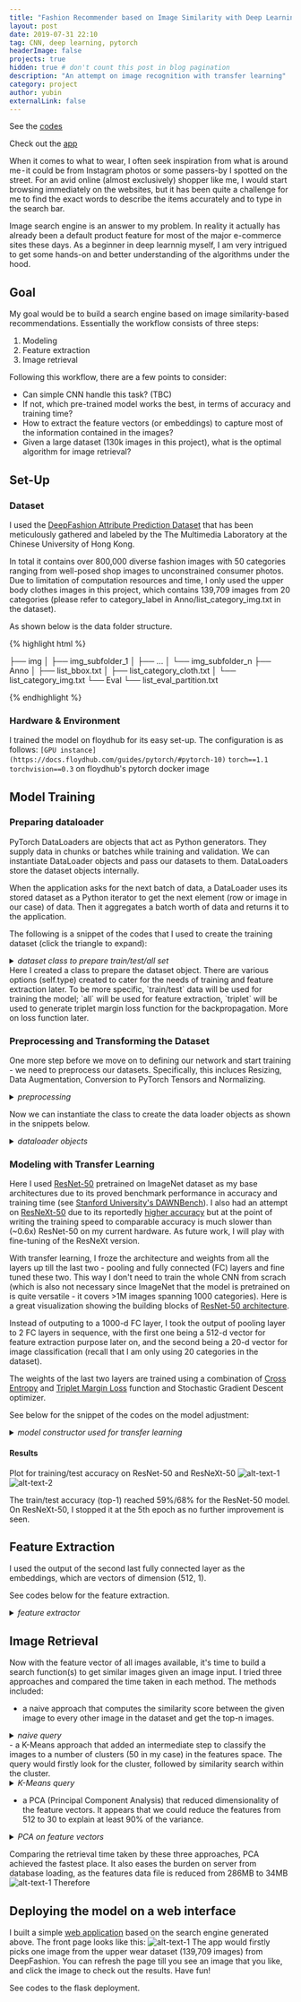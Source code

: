 ```yaml
---
title: "Fashion Recommender based on Image Similarity with Deep Learning"
layout: post
date: 2019-07-31 22:10
tag: CNN, deep learning, pytorch
headerImage: false
projects: true
hidden: true # don't count this post in blog pagination
description: "An attempt on image recognition with transfer learning"
category: project
author: yubin
externalLink: false
---
```

See the [codes](https://github.com/yubin627/ga_projects)

Check out the [app](https://deepfashion-finder.herokuapp.com/)


When it comes to what to wear, I often seek inspiration from what is around me - it could be from Instagram photos or some passers-by I spotted on the street. For an avid online (almost exclusively) shopper like me, I would start browsing immediately on the websites, but it has been quite a challenge for me to find the exact words to describe the items accurately and to type in the search bar. 

Image search engine is an answer to my problem. In reality it actually has already been a default product feature for most of the major e-commerce sites these days. As a beginner in deep learnnig myself, I am very intrigued to get some hands-on and better understanding of the algorithms under the hood. 


## Goal

My goal would be to build a search engine based on image similarity-based recommendations. 
Essentially the workflow consists of three steps:
1. Modeling
2. Feature extraction
3. Image retrieval

Following this workflow, there are a few points to consider:
- Can simple CNN handle this task? (TBC)
- If not, which pre-trained model works the best, in terms of accuracy and training time? 
- How to extract the feature vectors (or embeddings) to capture most of the information contained in the images?
- Given a large dataset (130k images in this project), what is the optimal algorithm for image retrieval?

## Set-Up
### Dataset

I used the [DeepFashion Attribute Prediction Dataset](http://mmlab.ie.cuhk.edu.hk/projects/DeepFashion.html) that has been meticulously gathered and labeled by the The Multimedia Laboratory at the Chinese University of Hong Kong. 

In total it contains over 800,000 diverse fashion images with 50 categories ranging from well-posed shop images to unconstrained consumer photos. Due to limitation of computation resources and time, I only used the upper body clothes images in this project, which contains 139,709 images from 20 categories (please refer to category_label in Anno/list_category_img.txt in the dataset). 

As shown below is the data folder structure.

{% highlight html %}

├── img
│   ├── img_subfolder_1
│   ├── ...
│   └── img_subfolder_n
├── Anno
│   ├── list_bbox.txt
│   ├── list_category_cloth.txt
│   └── list_category_img.txt
└── Eval
    └── list_eval_partition.txt

{% endhighlight %}


### Hardware & Environment

I trained the model on floydhub for its easy set-up. The configuration is as follows:
`[GPU instance](https://docs.floydhub.com/guides/pytorch/#pytorch-10)`
`torch==1.1`
`torchvision==0.3`
on floydhub's pytorch docker image

## Model Training

### Preparing dataloader
PyTorch DataLoaders are objects that act as Python generators. They supply data in chunks or batches while training and validation. We can instantiate DataLoader objects and pass our datasets to them. DataLoaders store the dataset objects internally.

When the application asks for the next batch of data, a DataLoader uses its stored dataset as a Python iterator to get the next element (row or image in our case) of data. Then it aggregates a batch worth of data and returns it to the application.

The following is a snippet of the codes that I used to create the training dataset (click the triangle to expand):

<details>
<summary>
<i>dataset class to prepare train/test/all set</i>
</summary>
<p>{% highlight python %}
class Fashion_attr_prediction(data.Dataset):
    def __init__(self, type="train", transform=None, target_transform=None, crop=False, img_path=None):
        self.transform = transform
        self.target_transform = target_transform
        self.crop = crop
        # type_all = ["train", "test", "all", "triplet"]
        self.type = type
        self.train_list = []
        self.train_dict = {i: [] for i in range(CATEGORIES)}
        self.test_list = []
        self.all_list = []
        self.bbox = dict()
        self.anno = dict()
        self.read_partition_category()
        self.read_bbox()

    def __len__(self):
        if self.type == "all":
            return len(self.all_list)
        elif self.type == "train":
            return len(self.train_list)
        elif self.type == "test":
            return len(self.test_list)
        else:
            return 1

    def read_partition_category(self):
        #print("current directory"+os.getcwd()) #testing
        list_eval_partition = os.path.join(DATASET_BASE, r'Eval', r'list_eval_partition.txt')
        list_category_img = os.path.join(DATASET_BASE, r'Anno', r'list_category_img.txt')
        partition_pairs = self.read_lines(list_eval_partition)
        category_img_pairs = self.read_lines(list_category_img)
        for k, v in category_img_pairs:
            v = int(v)
            if v <= 20:
                self.anno[k] = v - 1
        for k, v in partition_pairs:
            if k in self.anno:
                if v == "train":
                    self.train_list.append(k)
                    self.train_dict[self.anno[k]].append(k)
                else:
                    # Test and Val
                    self.test_list.append(k)
        self.all_list = self.test_list + self.train_list
        random.shuffle(self.train_list)
        random.shuffle(self.test_list)
        random.shuffle(self.all_list)

    def read_bbox(self):
        list_bbox = os.path.join(DATASET_BASE, r'Anno', r'list_bbox.txt')
        pairs = self.read_lines(list_bbox)
        for k, x1, y1, x2, y2 in pairs:
            self.bbox[k] = [x1, y1, x2, y2]

    def read_lines(self, path):
        with open(path) as fin:
            lines = fin.readlines()[2:]
            lines = list(filter(lambda x: len(x) > 0, lines))
            pairs = list(map(lambda x: x.strip().split(), lines))
        return pairs

    def read_crop(self, img_path):
        img_full_path = os.path.join(DATASET_BASE, img_path)
        with open(img_full_path, 'rb') as f:
            with Image.open(f) as img:
                img = img.convert('RGB')
        if self.crop:
            x1, y1, x2, y2 = self.bbox[img_path]
            if x1 < x2 <= img.size[0] and y1 < y2 <= img.size[1]:
                img = img.crop((x1, y1, x2, y2))
        return img

    def __getitem__(self, index):
        if self.type == "triplet":
            img_path = self.train_list[index]
            target = self.anno[img_path]
            img_p = random.choice(self.train_dict[target])
            img_n = random.choice(self.train_dict[random.choice(list(filter(lambda x: x != target, range(20))))])
            img = self.read_crop(img_path)
            img_p = self.read_crop(img_p)
            img_n = self.read_crop(img_n)
            if self.transform is not None:
                img = self.transform(img)
                img_p = self.transform(img_p)
                img_n = self.transform(img_n)
            return img, img_p, img_n

        if self.type == "all":
            img_path = self.all_list[index]
        elif self.type == "train":
            img_path = self.train_list[index]
        else:
            img_path = self.test_list[index]
        target = self.anno[img_path]
        img = self.read_crop(img_path)

        if self.transform is not None:
            img = self.transform(img)
        if self.target_transform is not None:
            target = self.target_transform(target)

        return img, img_path if self.type == "all" else target
{% endhighlight %} 
</p>
</details>
Here I created a class to prepare the dataset object. There are various options (self.type) created to cater for the needs of training and feature extraction later. To be more specific, `train/test` data will be used for training the model; `all` will be used for feature extraction, `triplet` will be used to generate triplet margin loss function for the backpropagation. More on loss function later.

### Preprocessing and Transforming the Dataset
One more step before we move on to defining our network and start training - we need to preprocess our datasets. Specifically, this incluces Resizing, Data Augmentation, Conversion to PyTorch Tensors and Normalizing. 

<details>
<summary>
<i>preprocessing</i>
</summary>
<p>{% highlight python %}
data_transform_train = transforms.Compose([
    transforms.Resize(IMG_SIZE), #224*224
    transforms.RandomResizedCrop(CROP_SIZE),  #224
    transforms.RandomHorizontalFlip(),
    transforms.ToTensor(),
    transforms.Normalize([0.485, 0.456, 0.406], [0.229, 0.224, 0.225]) #ImageNet's mean/std parameters
    ])

data_transform_test = transforms.Compose([
    transforms.Resize(CROP_SIZE),
    transforms.CenterCrop(CROP_SIZE),
    transforms.ToTensor(),
    transforms.Normalize([0.485, 0.456, 0.406], [0.229, 0.224, 0.225])
    ])

{% endhighlight %} 
</p>
</details>

Now we can instantiate the class to create the data loader objects as shown in the snippets below.
<details>
<summary>
<i>dataloader objects</i>
</summary>
<p>{% highlight python %}
#Refer to config.py for the settings on batch size and number of workers
train_loader = torch.utils.data.DataLoader(
    Fashion_attr_prediction(type="train", transform=data_transform_train),
    batch_size=TRAIN_BATCH_SIZE, num_workers=NUM_WORKERS, pin_memory=True
)

test_loader = torch.utils.data.DataLoader(
    Fashion_attr_prediction(type="test", transform=data_transform_test),
    batch_size=TEST_BATCH_SIZE, num_workers=NUM_WORKERS, pin_memory=True
)

# For calculating triplet margin loss    
triplet_loader = torch.utils.data.DataLoader(
    Fashion_attr_prediction(type="triplet", transform=data_transform_train),
    batch_size=TRIPLET_BATCH_SIZE, num_workers=NUM_WORKERS, pin_memory=True
)
{% endhighlight %} 
</p>
</details>

### Modeling with Transfer Learning

Here I used [ResNet-50](https://arxiv.org/abs/1512.03385) pretrained on ImageNet dataset as my base architectures due to its proved benchmark performance in accuracy and training time (see [Stanford University's DAWNBench](https://dawn.cs.stanford.edu/benchmark/)). I also had an attempt on [ResNeXt-50](https://arxiv.org/abs/1611.05431) due to its reportedly [higher accuracy](https://github.com/facebookresearch/ResNeXt) but at the point of writing the training speed to comparable accuracy is much slower than (~0.6x) ResNet-50 on my current hardware. As future work, I will play with fine-tuning of the ResNeXt version.

With transfer learning, I froze the architecture and weights from all the layers up till the last two - pooling and fully connected (FC) layers and fine tuned these two. This way I don't need to train the whole CNN from scrach (which is also not necessary since ImageNet that the model is pretrained on is quite versatile - it covers >1M images spanning 1000 categories). Here is a great visualization showing the building blocks of [ResNet-50 architecture](http://ethereon.github.io/netscope/#/gist/db945b393d40bfa26006). 

Instead of outputing to a 1000-d FC layer, I took the output of pooling layer to 2 FC layers in sequence, with the first one being a 512-d vector for feature extraction purpose later on, and the second being a 20-d vector for image classification (recall that I am only using 20 categories in the dataset).

The weights of the last two layers are trained using a combination of [Cross Entropy](https://ml-cheatsheet.readthedocs.io/en/latest/loss_functions.html) and [Triplet Margin Loss](https://www.coursera.org/lecture/convolutional-neural-networks/triplet-loss-HuUtN?utm_source=linkshare&siteID=je6NUbpObpQ-v1d8hWFJabwDXRzs0wbHQg&ranEAID=je6NUbpObpQ&utm_content=10&ranMID=40328&ranSiteID=je6NUbpObpQ-v1d8hWFJabwDXRzs0wbHQg&utm_campaign=je6NUbpObpQ&utm_medium=partners) function and Stochastic Gradient Descent optimizer. 

See below for the snippet of the codes on the model adjustment:
<details>
<summary>
<i>model constructor used for transfer learning</i>
</summary>
<p>{% highlight python %}
    
# Refer to config.py file for the settings on INTER_DIM, CATEGORIES, learning rate and momentum
class f_model(nn.Module):
    '''
    input: N * 3 * 224 * 224
    output: N * num_classes (20), N * inter_dim (512), N * C' (2048) * 7 * 7
    '''
    def __init__(self, freeze_param=True, inter_dim=INTER_DIM, num_classes=CATEGORIES, model_path=None):
        super(f_model, self).__init__()
        self.backbone = models.resnext50_32x4d(pretrained=True)
        state_dict = self.backbone.state_dict()
        num_features = self.backbone.fc.in_features
        self.backbone = nn.Sequential(*list(self.backbone.children())[:-2])
        model_dict = self.backbone.state_dict()
        model_dict.update({k: v for k, v in state_dict.items() if k in model_dict})
        self.backbone.load_state_dict(model_dict)
        if freeze_param:
            for param in self.backbone.parameters():
                param.requires_grad = False

        self.avg_pooling = nn.AvgPool2d(7, stride=1)
        self.fc = nn.Linear(num_features, inter_dim)
        self.fc2 = nn.Linear(inter_dim, num_classes)
        state = load_model(model_path)
        if state:
            new_state = self.state_dict()
            new_state.update({k: v for k, v in state.items() if k in new_state})
            self.load_state_dict(new_state)

    def forward(self, x):
        x = self.backbone(x)
        pooled = self.avg_pooling(x)
        inter_out = self.fc(pooled.view(pooled.size(0), -1))
        out = self.fc2(inter_out)
        return out, inter_out, x
    
model = f_model(freeze_param=FREEZE_PARAM, model_path=DUMPED_MODEL).cuda()
optimizer = optim.SGD(filter(lambda p: p.requires_grad, model.parameters()), lr=LR, momentum=MOMENTUM)
{% endhighlight %} 
</p>
</details>

#### Results

Plot for training/test accuracy on ResNet-50 and ResNeXt-50
![alt-text-1](/assets/images/resnet.png "resnet") ![alt-text-2](/assets/images/resnext.png "resnext")

The train/test accuracy (top-1) reached 59%/68% for the ResNet-50 model. On ResNeXt-50, I stopped it at the 5th epoch as no further improvement is seen.

## Feature Extraction

I used the output of the second last fully connected layer as the embeddings, which are vectors of dimension (512, 1). 

See codes below for the feature extraction.
<details>
<summary>
<i>feature extractor</i>
</summary>
<p>{% highlight python %}
class FeatureExtractor(nn.Module):
    def __init__(self, deep_module, color_module, pooling_module):
        super(FeatureExtractor, self).__init__()
        self.deep_module = deep_module
        self.deep_module.eval()

    def forward(self, x):
        cls, feat, conv_out = self.deep_module(x)
        return feat.cpu().data.numpy()

main_model = f_model(model_path=DUMPED_MODEL).cuda()   
extractor = FeatureExtractor(main_model)
all_loader = torch.utils.data.DataLoader(
        Fashion_attr_prediction(type="all", transform=data_transform_test),
        batch_size=EXTRACT_BATCH_SIZE, num_workers=NUM_WORKERS, pin_memory=True)

def dump_dataset(loader, deep_feats, labels):
    for batch_idx, (data, data_path) in enumerate(loader):
        data = Variable(data).cuda()
        deep_feat = extractor(data)
        for i in range(len(data_path)):
            path = data_path[i]
            feature_n = deep_feat[i].squeeze()
            deep_feats.append(feature_n)
            labels.append(path)

        if batch_idx % LOG_INTERVAL == 0:
            print("{} / {}".format(batch_idx * EXTRACT_BATCH_SIZE, len(loader.dataset)))
    
        feat_all = '/output/all_feat_pca.npy'
        feat_list = '/output/all_feat.list'
        with open(feat_list, "w") as fw:
            fw.write("\n".join(labels))
        np.save(feat_all, np.vstack(deep_feats_reduced))
        print("Dumped to all_feat.npy and all_feat.list.")  

deep_feats = []
labels = []
dump_dataset(all_loader, deep_feats, labels)
{% endhighlight %} 
</p>
</details>

## Image Retrieval
Now with the feature vector of all images available, it's time to build a search function(s) to get similar images given an image input. I tried three approaches and compared the time taken in each method.
The methods included:
- a naive approach that computes the similarity score between the given image to every other image in the dataset and get the top-n images.
<details>
<summary>
<i>naive query</i>
</summary>
<p>{% highlight python %}
def dump_single_feature(img_path):
    deep_feats, labels = load_feat_db()
    
    deep_feats = np.array(deep_feats)
    labels = np.array(labels)
    deep_feat = deep_feats[labels == img_path][0,:]

    return deep_feat
    
def get_similarity(feature, feats, metric='cosine'):
    dist = cdist(np.expand_dims(feature, axis=0), feats, metric)[0]
    return dist  

def get_top_n(dist, labels, retrieval_top_n):
    ind = np.argpartition(dist, retrieval_top_n)[0:retrieval_top_n]
    ret = list(zip([labels[i] for i in ind], dist[ind]))
    ret = sorted(ret, key=lambda x: x[1], reverse=False)
    print(ret)
    return ret
    
def get_deep_top_n(features, deep_feats, labels, retrieval_top_n=5):
    deep_scores = get_similarity(features, deep_feats, DISTANCE_METRIC[0])
    results = get_top_n(deep_scores, labels, retrieval_top_n)
    return results
    
def naive_query(features, deep_feats, labels, retrieval_top_n=5):
    results = get_deep_color_top_n(features, deep_feats, labels, retrieval_top_n)
    return results
{% endhighlight %} 
</p>
</details>  
- a K-Means approach that added an intermediate step to classify the images to a number of clusters (50 in my case) in the features space. The query would firstly look for the cluster, followed by similarity search within the cluster. 

<details>
<summary>
<i>K-Means query</i>
</summary>
<p>{% highlight python %}
feats, labels = load_feat_db()
model = KMeans(n_clusters=N_CLUSTERS, random_state=0, n_jobs=-1).fit(feats)

def kmeans_query(clf, features, deep_feats, labels, retrieval_top_n=5):
    label = clf.predict(features[0].reshape(1, features[0].shape[0]))
    ind = np.where(clf.labels_ == label)
    d_feats = deep_feats[ind]
    n_labels = list(np.array(labels)[ind])
    results = get_deep_top_n(features, d_feats, n_labels, retrieval_top_n)
    return results
</p>
</details>

- a PCA (Principal Component Analysis) that reduced dimensionality of the feature vectors. It appears that we could reduce the features from 512 to 30 to explain at least 90% of the variance.

<details>
<summary>
<i>PCA on feature vectors</i>
</summary>
<p>{% highlight python %}
# Reduce dimensionality on deep features
scaler = MinMaxScaler(feature_range=[-1, 1])
feats_rescaled = scaler.fit_transform(feats)
pca = PCA(n_components=30)
feats_reduced = pca.fit_transform(feats_rescaled)

with open(feat_list, "w") as fw:
    fw.write("\n".join(labels))
np.save(feat_all, np.vstack(feats_reduced))
#followed by naive query algorithm
{% endhighlight %} 
</p>
</details>

Comparing the retrieval time taken by these three approaches, PCA achieved the fastest place. It also eases the burden on server from database loading, as the features data file is reduced from 286MB to 34MB
![alt-text-1](/assets/images/retrieval-time.png "retrieval")
Therefore 

## Deploying the model on a web interface

I built a simple [web application](https://deepfashion-finder.herokuapp.com/) based on the search engine generated above. The front page looks like this:
![alt-text-1](/assets/images/deepfashion-home.png "app homepage")
The app would firstly picks one image from the upper wear dataset (139,709 images) from DeepFashion. You can refresh the page till you see an image that you like, and click the image to check out the results. 
Have fun!

See codes to the flask deployment.